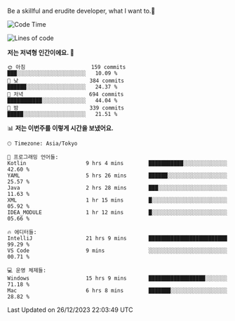 Be a skillful and erudite developer, what I want to.👶

<!--START_SECTION:waka-->
![Code Time](http://img.shields.io/badge/Code%20Time-386%20hrs%2021%20mins-blue)

![Lines of code](https://img.shields.io/badge/%EC%A0%80%EB%8A%94%20%EC%97%AC%ED%83%9C%EA%B9%8C%EC%A7%80%20-748.2%20thousand%20%EC%A4%84%EC%9D%98%20%EC%BD%94%EB%93%9C%EB%A5%BC%20%EC%9E%91%EC%84%B1%ED%96%88%EC%96%B4%EC%9A%94.-blue)

**저는 저녁형 인간이에요. 🦉** 

```text
🌞 아침                     159 commits         ███░░░░░░░░░░░░░░░░░░░░░░   10.09 % 
🌆 낮　                     384 commits         ██████░░░░░░░░░░░░░░░░░░░   24.37 % 
🌃 저녁                     694 commits         ███████████░░░░░░░░░░░░░░   44.04 % 
🌙 밤　                     339 commits         █████░░░░░░░░░░░░░░░░░░░░   21.51 % 
```


📊 **저는 이번주를 이렇게 시간을 보냈어요.** 

```text
🕑︎ Timezone: Asia/Tokyo

💬 프로그래밍 언어들: 
Kotlin                   9 hrs 4 mins        ███████████░░░░░░░░░░░░░░   42.60 % 
YAML                     5 hrs 26 mins       ██████░░░░░░░░░░░░░░░░░░░   25.57 % 
Java                     2 hrs 28 mins       ███░░░░░░░░░░░░░░░░░░░░░░   11.63 % 
XML                      1 hr 15 mins        █░░░░░░░░░░░░░░░░░░░░░░░░   05.92 % 
IDEA_MODULE              1 hr 12 mins        █░░░░░░░░░░░░░░░░░░░░░░░░   05.66 % 

🔥 에디터들: 
IntelliJ                 21 hrs 9 mins       █████████████████████████   99.29 % 
VS Code                  9 mins              ░░░░░░░░░░░░░░░░░░░░░░░░░   00.71 % 

💻 운영 체제들: 
Windows                  15 hrs 9 mins       ██████████████████░░░░░░░   71.18 % 
Mac                      6 hrs 8 mins        ███████░░░░░░░░░░░░░░░░░░   28.82 % 
```


 Last Updated on 26/12/2023 22:03:49 UTC
<!--END_SECTION:waka-->
